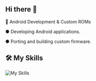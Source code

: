 ## Hi there 👋
🔹 Android Development & Custom ROMs

● Developing Android applications.

● Porting and building custom firmware.

## 🛠 My Skills
![My Skills](https://skillicons.dev/icons?i=rust,kotlin,java,c)
